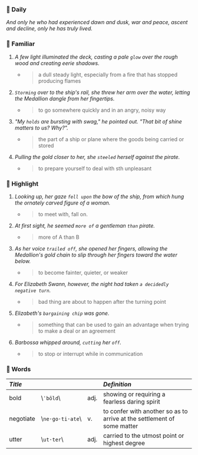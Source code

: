 ### :cherries: Daily
*And only he who had experienced dawn and dusk, war and peace, ascent and decline, only he has truly lived.*
### :watermelon: Familiar
1. *A few light illuminated the deck, casting a pale `glow` over the rough wood and creating eerie shadows.*
   * > a dull steady light, especially from a fire that has stopped producing flames
2. *`Storming` over to the ship's rail, she threw her arm over the water, letting the Medallion dangle from her fingertips.*
   * > to go somewhere quickly and in an angry, noisy way
3. *"My `holds` are bursting with swag," he pointed out. "That bit of shine matters to us? Why?".*
   * > the part of a ship or plane where the goods being carried or stored
4. *Pulling the gold closer to her, she `steeled` herself against the pirate.*
   * > to prepare yourself to deal with sth unpleasant
### :tangerine: Highlight
1. *Looking up, her gaze `fell upon` the bow of the ship, from which hung the ornately carved figure of a woman.*
   * > to meet with, fall on.
2. *At first sight, he seemed `more of` a gentleman `than` pirate.*
   * > more of A than B
3. *As her voice `trailed off`, she opened her fingers, allowing the Medallion's gold chain to slip through her fingers toward the water below.*
   * > to become fainter, quieter, or weaker
4. *For Elizabeth Swann, however, the night had taken `a decidedly negative turn`.*
   * > bad thing are about to happen after the turning point
5. *Elizabeth's `bargaining chip` was gone.*
   * > something that can be used to gain an advantage when trying to make a deal or an agreement
6. *Barbossa whipped around, `cutting` her `off`.*
   * > to stop or interrupt while in communication
### :grapes: Words
|*Title*|||*Definition*|
|:-----|:-----|:-----|:-----|
|bold| \\`ˈbōld`\\ |adj.|showing or requiring a fearless daring spirit|
|negotiate| \\`ne·go·ti·ate`\\ |v.|to confer with another so as to arrive at the settlement of some matter|
|utter| \\`ut·ter`\\ |adj.|carried to the utmost point or highest degree|
